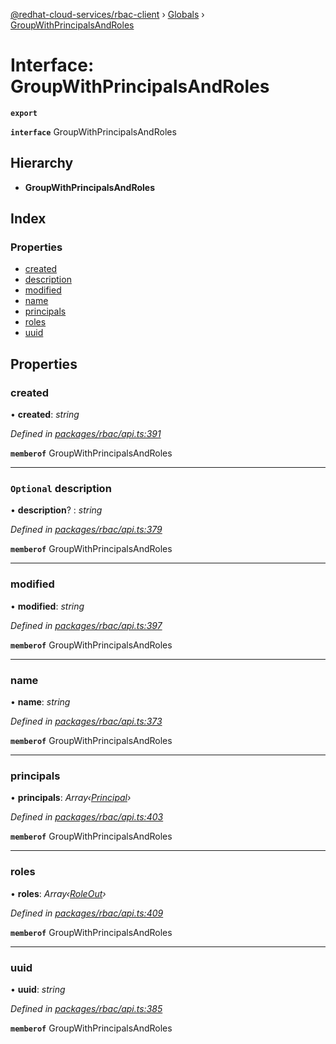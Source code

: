 [@redhat-cloud-services/rbac-client](../README.md) › [Globals](../globals.md) › [GroupWithPrincipalsAndRoles](groupwithprincipalsandroles.md)

# Interface: GroupWithPrincipalsAndRoles

**`export`** 

**`interface`** GroupWithPrincipalsAndRoles

## Hierarchy

* **GroupWithPrincipalsAndRoles**

## Index

### Properties

* [created](groupwithprincipalsandroles.md#created)
* [description](groupwithprincipalsandroles.md#optional-description)
* [modified](groupwithprincipalsandroles.md#modified)
* [name](groupwithprincipalsandroles.md#name)
* [principals](groupwithprincipalsandroles.md#principals)
* [roles](groupwithprincipalsandroles.md#roles)
* [uuid](groupwithprincipalsandroles.md#uuid)

## Properties

###  created

• **created**: *string*

*Defined in [packages/rbac/api.ts:391](https://github.com/RedHatInsights/javascript-clients/blob/master/packages/rbac/api.ts#L391)*

**`memberof`** GroupWithPrincipalsAndRoles

___

### `Optional` description

• **description**? : *string*

*Defined in [packages/rbac/api.ts:379](https://github.com/RedHatInsights/javascript-clients/blob/master/packages/rbac/api.ts#L379)*

**`memberof`** GroupWithPrincipalsAndRoles

___

###  modified

• **modified**: *string*

*Defined in [packages/rbac/api.ts:397](https://github.com/RedHatInsights/javascript-clients/blob/master/packages/rbac/api.ts#L397)*

**`memberof`** GroupWithPrincipalsAndRoles

___

###  name

• **name**: *string*

*Defined in [packages/rbac/api.ts:373](https://github.com/RedHatInsights/javascript-clients/blob/master/packages/rbac/api.ts#L373)*

**`memberof`** GroupWithPrincipalsAndRoles

___

###  principals

• **principals**: *Array‹[Principal](principal.md)›*

*Defined in [packages/rbac/api.ts:403](https://github.com/RedHatInsights/javascript-clients/blob/master/packages/rbac/api.ts#L403)*

**`memberof`** GroupWithPrincipalsAndRoles

___

###  roles

• **roles**: *Array‹[RoleOut](roleout.md)›*

*Defined in [packages/rbac/api.ts:409](https://github.com/RedHatInsights/javascript-clients/blob/master/packages/rbac/api.ts#L409)*

**`memberof`** GroupWithPrincipalsAndRoles

___

###  uuid

• **uuid**: *string*

*Defined in [packages/rbac/api.ts:385](https://github.com/RedHatInsights/javascript-clients/blob/master/packages/rbac/api.ts#L385)*

**`memberof`** GroupWithPrincipalsAndRoles
